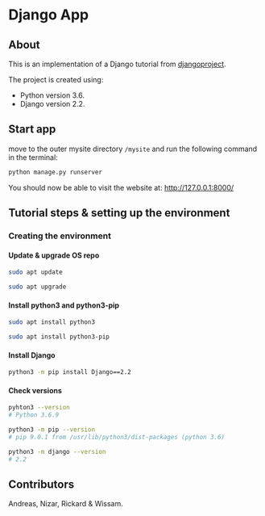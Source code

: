 # Django App

## About
This is an implementation of a Django tutorial from [djangoproject](https://docs.djangoproject.com/en/3.0/intro/tutorial01/).

The project is created using:
* Python version 3.6.
* Django version 2.2.

## Start app
move to the outer mysite directory `/mysite` and run the following command in the terminal:
```bash
python manage.py runserver
```

You should now be able to visit the website at: http://127.0.0.1:8000/


## Tutorial steps & setting up the environment

### Creating the environment

#### Update & upgrade OS repo
```Bash
sudo apt update
```
```Bash
sudo apt upgrade
```

#### Install python3 and python3-pip
```Bash
sudo apt install python3
```
```Bash
sudo apt install python3-pip
```

#### Install Django
```Bash
python3 -m pip install Django==2.2
```

#### Check versions

```Bash
pyhton3 --version
# Python 3.6.9
```
```Bash
python3 -m pip --version
# pip 9.0.1 from /usr/lib/python3/dist-packages (python 3.6)
```
```Bash
python3 -m django --version
# 2.2
```


## Contributors
Andreas, Nizar, Rickard & Wissam.

